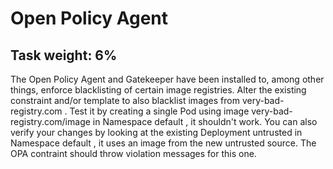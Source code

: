# Open Policy Agent

## Task weight: 6% 

The Open Policy Agent and Gatekeeper have been installed to, among other things, enforce blacklisting of certain image registries. Alter the
existing constraint and/or template to also blacklist images from very-bad-registry.com .
Test it by creating a single Pod using image very-bad-registry.com/image in Namespace default , it shouldn't work.
You can also verify your changes by looking at the existing Deployment untrusted in Namespace default , it uses an image from the new
untrusted source. The OPA contraint should throw violation messages for this one.

